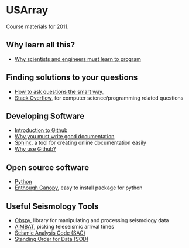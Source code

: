 USArray
=======

Course materials for [2011](http://www.iris.edu/hq/es_course/content/2011.html).

Why learn all this?
-------------------
* [Why scientists and engineers must learn to program](http://cacm.acm.org/blogs/blog-cacm/166115-why-scientists-and-engineers-must-learn-programming/fulltext)

Finding solutions to your questions
-----------------------------------

* [How to ask questions the smart way.](http://catb.org/~esr/faqs/smart-questions.html)
* [Stack Overflow](http://stackoverflow.com/), for computer science/programming related questions

Developing Software
-------------------
* [Introduction to Github](https://github.com/pysmo/aimbat-docs/wiki/Introduction-to-Github)
* [Why you must write good documentation](http://lukeplant.me.uk/blog/posts/docs-or-it-doesnt-exist/)
* [Sphinx](http://sphinx-doc.org/), a tool for creating online documentation easily
* [Why use Github?](http://techcrunch.com/2012/07/14/what-exactly-is-github-anyway/)

Open source software
--------------------
* [Python](https://www.python.org/)
* [Enthough Canopy](https://store.enthought.com/downloads/), easy to install package for python

Useful Seismology Tools
-----------------------
* [Obspy](http://aimbat.readthedocs.org/en/latest/), library for manipulating and processing seismology data
* [AIMBAT](http://aimbat.readthedocs.org/en/latest/), picking teleseismic arrival times
* [Seismic Analysis Code (SAC)](http://www.iris.edu/files/sac-manual/manual.html)
* [Standing Order for Data (SOD)](http://www.seis.sc.edu/sod/)



